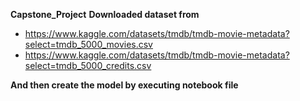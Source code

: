 **Capstone_Project**
**Downloaded dataset from**
</break>
- https://www.kaggle.com/datasets/tmdb/tmdb-movie-metadata?select=tmdb_5000_movies.csv
- https://www.kaggle.com/datasets/tmdb/tmdb-movie-metadata?select=tmdb_5000_credits.csv 

**And then create the model by executing notebook file**
